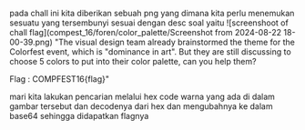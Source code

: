 pada chall ini kita diberikan sebuah png yang dimana kita perlu menemukan sesuatu yang tersembunyi
sesuai dengan desc soal yaitu
![screenshoot of chall flag](compest_16/foren/color_palette/Screenshot from 2024-08-22 18-00-39.png)
"The visual design team already brainstormed the theme for the Colorfest event, which is "dominance in art". But they are still discussing to choose 5 colors to put into their color palette, can you help them?

Flag : COMPFEST16{flag}"

mari kita lakukan pencarian melalui hex code warna yang ada di dalam gambar tersebut dan decodenya dari hex dan mengubahnya ke dalam base64
sehingga didapatkan flagnya
